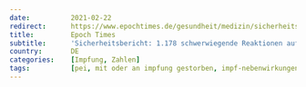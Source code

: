 ```yaml
---
date:          2021-02-22
redirect:      https://www.epochtimes.de/gesundheit/medizin/sicherheitsbericht-1-178-schwerwiegende-reaktionen-auf-corona-impfung-a3453086.html
title:         Epoch Times
subtitle:      'Sicherheitsbericht: 1.178 schwerwiegende Reaktionen auf Corona-Impfung'
country:       DE
categories:    [Impfung, Zahlen]
tags:          [pei, mit oder an impfung gestorben, impf-nebenwirkungen]
---
```

